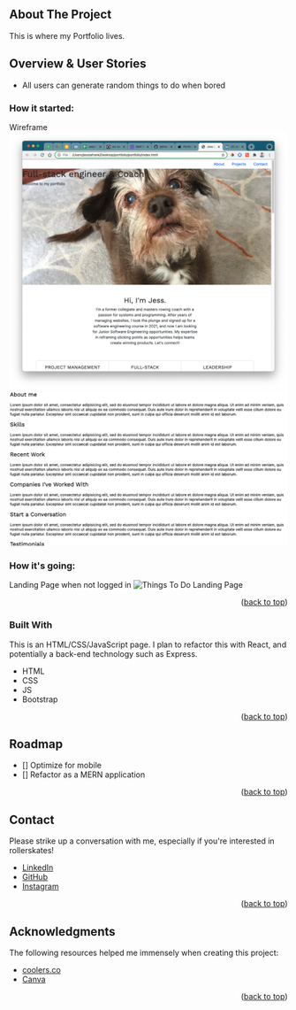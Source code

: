 <!-- ABOUT THE PROJECT -->

## About The Project

This is where my Portfolio lives.

## Overview & User Stories

- All users can generate random things to do when bored

### How it started:

Wireframe
![Old WireFrame](./assets/wireframe-old.png)
![Old WireFrame](./assets/wireframe-old-2.png)

### How it's going:

Landing Page when not logged in
![Things To Do Landing Page](./assets/scrn_loggedout.png)

<p align="right">(<a href="#top">back to top</a>)</p>

### Built With

This is an HTML/CSS/JavaScript page. I plan to refactor this with React, and potentially a back-end technology such as Express.

- HTML
- CSS
- JS
- Bootstrap

<p align="right">(<a href="#top">back to top</a>)</p>

<!-- ROADMAP -->

## Roadmap

- [] Optimize for mobile
- [] Refactor as a MERN application

<p align="right">(<a href="#top">back to top</a>)</p>

<!-- CONTACT -->

## Contact

Please strike up a conversation with me, especially if you're interested in rollerskates!

- [LinkedIn](https://www.linkedin.com/in/jesslafrank/)
- [GitHub](https://github.com/jlafrank1)
- [Instagram](https://www.instagram.com/blood.sweat.and.ears/)

<p align="right">(<a href="#top">back to top</a>)</p>

<!-- ACKNOWLEDGMENTS -->

## Acknowledgments

The following resources helped me immensely when creating this project:

- [coolers.co](https://coolors.co/)
- [Canva](https://www.canva.com/)

<p align="right">(<a href="#top">back to top</a>)</p>
